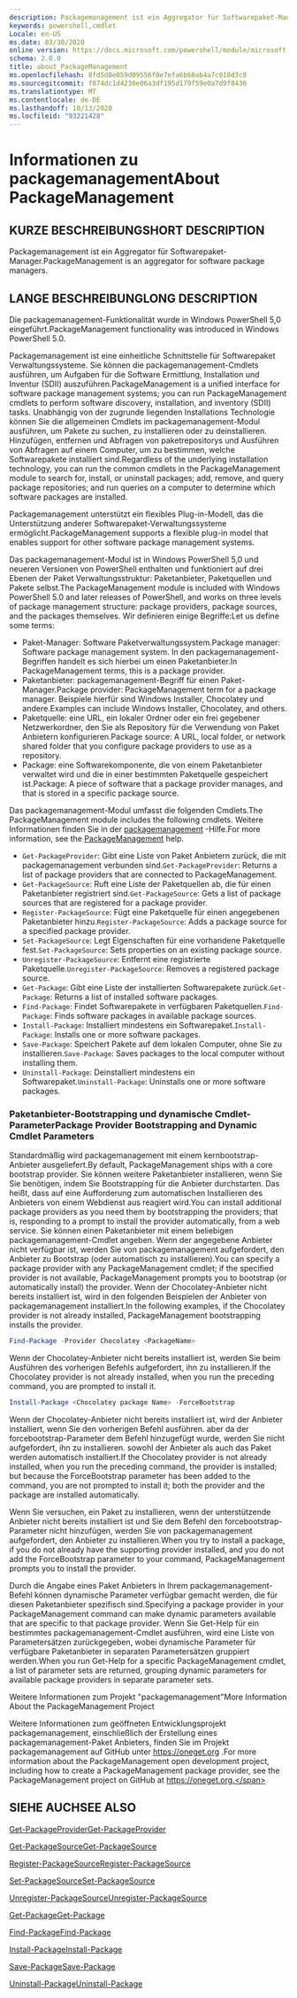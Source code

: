 ```yaml
---
description: Packagemanagement ist ein Aggregator für Softwarepaket-Manager.
keywords: powershell,cmdlet
Locale: en-US
ms.date: 03/30/2020
online version: https://docs.microsoft.com/powershell/module/microsoft.powershell.core/about/about_packagemanagement?view=powershell-6&WT.mc_id=ps-gethelp
schema: 2.0.0
title: about_PackageManagement
ms.openlocfilehash: 8fd5d8e059d09556f0e7efa6b68ab4a7c018d3c0
ms.sourcegitcommit: f874dc1d4236e06a3df195d179f59e0a7d9f8436
ms.translationtype: MT
ms.contentlocale: de-DE
ms.lasthandoff: 10/13/2020
ms.locfileid: "93221428"
---
```

# <a name="about-packagemanagement"></a><span data-ttu-id="6ca9a-104">Informationen zu packagemanagement</span><span class="sxs-lookup"><span data-stu-id="6ca9a-104">About PackageManagement</span></span>

## <a name="short-description"></a><span data-ttu-id="6ca9a-105">KURZE BESCHREIBUNG</span><span class="sxs-lookup"><span data-stu-id="6ca9a-105">SHORT DESCRIPTION</span></span>
<span data-ttu-id="6ca9a-106">Packagemanagement ist ein Aggregator für Softwarepaket-Manager.</span><span class="sxs-lookup"><span data-stu-id="6ca9a-106">PackageManagement is an aggregator for software package managers.</span></span>

## <a name="long-description"></a><span data-ttu-id="6ca9a-107">LANGE BESCHREIBUNG</span><span class="sxs-lookup"><span data-stu-id="6ca9a-107">LONG DESCRIPTION</span></span>

<span data-ttu-id="6ca9a-108">Die packagemanagement-Funktionalität wurde in Windows PowerShell 5,0 eingeführt.</span><span class="sxs-lookup"><span data-stu-id="6ca9a-108">PackageManagement functionality was introduced in Windows PowerShell 5.0.</span></span>

<span data-ttu-id="6ca9a-109">Packagemanagement ist eine einheitliche Schnittstelle für Softwarepaket Verwaltungssysteme. Sie können die packagemanagement-Cmdlets ausführen, um Aufgaben für die Software Ermittlung, Installation und Inventur (SDII) auszuführen.</span><span class="sxs-lookup"><span data-stu-id="6ca9a-109">PackageManagement is a unified interface for software package management systems; you can run PackageManagement cmdlets to perform software discovery, installation, and inventory (SDII) tasks.</span></span> <span data-ttu-id="6ca9a-110">Unabhängig von der zugrunde liegenden Installations Technologie können Sie die allgemeinen Cmdlets im packagemanagement-Modul ausführen, um Pakete zu suchen, zu installieren oder zu deinstallieren. Hinzufügen, entfernen und Abfragen von paketrepositorys und Ausführen von Abfragen auf einem Computer, um zu bestimmen, welche Softwarepakete installiert sind.</span><span class="sxs-lookup"><span data-stu-id="6ca9a-110">Regardless of the underlying installation technology, you can run the common cmdlets in the PackageManagement module to search for, install, or uninstall packages; add, remove, and query package repositories; and run queries on a computer to determine which software packages are installed.</span></span>

<span data-ttu-id="6ca9a-111">Packagemanagement unterstützt ein flexibles Plug-in-Modell, das die Unterstützung anderer Softwarepaket-Verwaltungssysteme ermöglicht.</span><span class="sxs-lookup"><span data-stu-id="6ca9a-111">PackageManagement supports a flexible plug-in model that enables support for other software package management systems.</span></span>

<span data-ttu-id="6ca9a-112">Das packagemanagement-Modul ist in Windows PowerShell 5,0 und neueren Versionen von PowerShell enthalten und funktioniert auf drei Ebenen der Paket Verwaltungsstruktur: Paketanbieter, Paketquellen und Pakete selbst.</span><span class="sxs-lookup"><span data-stu-id="6ca9a-112">The PackageManagement module is included with Windows PowerShell 5.0 and later releases of PowerShell, and works on three levels of package management structure: package providers, package sources, and the packages themselves.</span></span> <span data-ttu-id="6ca9a-113">Wir definieren einige Begriffe:</span><span class="sxs-lookup"><span data-stu-id="6ca9a-113">Let us define some terms:</span></span>

- <span data-ttu-id="6ca9a-114">Paket-Manager: Software Paketverwaltungssystem.</span><span class="sxs-lookup"><span data-stu-id="6ca9a-114">Package manager: Software package management system.</span></span> <span data-ttu-id="6ca9a-115">In den packagemanagement-Begriffen handelt es sich hierbei um einen Paketanbieter.</span><span class="sxs-lookup"><span data-stu-id="6ca9a-115">In PackageManagement terms, this is a package provider.</span></span>
- <span data-ttu-id="6ca9a-116">Paketanbieter: packagemanagement-Begriff für einen Paket-Manager.</span><span class="sxs-lookup"><span data-stu-id="6ca9a-116">Package provider: PackageManagement term for a package manager.</span></span> <span data-ttu-id="6ca9a-117">Beispiele hierfür sind Windows Installer, Chocolatey und andere.</span><span class="sxs-lookup"><span data-stu-id="6ca9a-117">Examples can include Windows Installer, Chocolatey, and others.</span></span>
- <span data-ttu-id="6ca9a-118">Paketquelle: eine URL, ein lokaler Ordner oder ein frei gegebener Netzwerkordner, den Sie als Repository für die Verwendung von Paket Anbietern konfigurieren.</span><span class="sxs-lookup"><span data-stu-id="6ca9a-118">Package source: A URL, local folder, or network shared folder that you configure package providers to use as a repository.</span></span>
- <span data-ttu-id="6ca9a-119">Package: eine Softwarekomponente, die von einem Paketanbieter verwaltet wird und die in einer bestimmten Paketquelle gespeichert ist.</span><span class="sxs-lookup"><span data-stu-id="6ca9a-119">Package: A piece of software that a package provider manages, and that is stored in a specific package source.</span></span>

<span data-ttu-id="6ca9a-120">Das packagemanagement-Modul umfasst die folgenden Cmdlets.</span><span class="sxs-lookup"><span data-stu-id="6ca9a-120">The PackageManagement module includes the following cmdlets.</span></span> <span data-ttu-id="6ca9a-121">Weitere Informationen finden Sie in der [packagemanagement](/powershell/module/packagemanagement) -Hilfe.</span><span class="sxs-lookup"><span data-stu-id="6ca9a-121">For more information, see the [PackageManagement](/powershell/module/packagemanagement) help.</span></span>

- <span data-ttu-id="6ca9a-122">`Get-PackageProvider`: Gibt eine Liste von Paket Anbietern zurück, die mit packagemanagement verbunden sind.</span><span class="sxs-lookup"><span data-stu-id="6ca9a-122">`Get-PackageProvider`: Returns a list of package providers that are  connected to PackageManagement.</span></span>
- <span data-ttu-id="6ca9a-123">`Get-PackageSource`: Ruft eine Liste der Paketquellen ab, die für einen Paketanbieter registriert sind.</span><span class="sxs-lookup"><span data-stu-id="6ca9a-123">`Get-PackageSource`: Gets a list of package sources that are registered for a package provider.</span></span>
- <span data-ttu-id="6ca9a-124">`Register-PackageSource`: Fügt eine Paketquelle für einen angegebenen Paketanbieter hinzu.</span><span class="sxs-lookup"><span data-stu-id="6ca9a-124">`Register-PackageSource`: Adds a package source for a specified package provider.</span></span>
- <span data-ttu-id="6ca9a-125">`Set-PackageSource`: Legt Eigenschaften für eine vorhandene Paketquelle fest.</span><span class="sxs-lookup"><span data-stu-id="6ca9a-125">`Set-PackageSource`: Sets properties on an existing package source.</span></span>
- <span data-ttu-id="6ca9a-126">`Unregister-PackageSource`: Entfernt eine registrierte Paketquelle.</span><span class="sxs-lookup"><span data-stu-id="6ca9a-126">`Unregister-PackageSource`: Removes a registered package source.</span></span>
- <span data-ttu-id="6ca9a-127">`Get-Package`: Gibt eine Liste der installierten Softwarepakete zurück.</span><span class="sxs-lookup"><span data-stu-id="6ca9a-127">`Get-Package`: Returns a list of installed software packages.</span></span>
- <span data-ttu-id="6ca9a-128">`Find-Package`: Findet Softwarepakete in verfügbaren Paketquellen.</span><span class="sxs-lookup"><span data-stu-id="6ca9a-128">`Find-Package`: Finds software packages in available package sources.</span></span>
- <span data-ttu-id="6ca9a-129">`Install-Package`: Installiert mindestens ein Softwarepaket.</span><span class="sxs-lookup"><span data-stu-id="6ca9a-129">`Install-Package`: Installs one or more software packages.</span></span>
- <span data-ttu-id="6ca9a-130">`Save-Package`: Speichert Pakete auf dem lokalen Computer, ohne Sie zu installieren.</span><span class="sxs-lookup"><span data-stu-id="6ca9a-130">`Save-Package`: Saves packages to the local computer without installing them.</span></span>
- <span data-ttu-id="6ca9a-131">`Uninstall-Package`: Deinstalliert mindestens ein Softwarepaket.</span><span class="sxs-lookup"><span data-stu-id="6ca9a-131">`Uninstall-Package`: Uninstalls one or more software packages.</span></span>

### <a name="package-provider-bootstrapping-and-dynamic-cmdlet-parameters"></a><span data-ttu-id="6ca9a-132">Paketanbieter-Bootstrapping und dynamische Cmdlet-Parameter</span><span class="sxs-lookup"><span data-stu-id="6ca9a-132">Package Provider Bootstrapping and Dynamic Cmdlet Parameters</span></span>

<span data-ttu-id="6ca9a-133">Standardmäßig wird packagemanagement mit einem kernbootstrap-Anbieter ausgeliefert.</span><span class="sxs-lookup"><span data-stu-id="6ca9a-133">By default, PackageManagement ships with a core bootstrap provider.</span></span> <span data-ttu-id="6ca9a-134">Sie können weitere Paketanbieter installieren, wenn Sie Sie benötigen, indem Sie Bootstrapping für die Anbieter durchstarten. Das heißt, dass auf eine Aufforderung zum automatischen Installieren des Anbieters von einem Webdienst aus reagiert wird.</span><span class="sxs-lookup"><span data-stu-id="6ca9a-134">You can install additional package providers as you need them by bootstrapping the providers; that is, responding to a prompt to install the provider automatically, from a web service.</span></span> <span data-ttu-id="6ca9a-135">Sie können einen Paketanbieter mit einem beliebigen packagemanagement-Cmdlet angeben. Wenn der angegebene Anbieter nicht verfügbar ist, werden Sie von packagemanagement aufgefordert, den Anbieter zu Bootstrap (oder automatisch zu installieren).</span><span class="sxs-lookup"><span data-stu-id="6ca9a-135">You can specify a package provider with any PackageManagement cmdlet; if the specified provider is not available, PackageManagement prompts you to bootstrap (or automatically install) the provider.</span></span> <span data-ttu-id="6ca9a-136">Wenn der Chocolatey-Anbieter nicht bereits installiert ist, wird in den folgenden Beispielen der Anbieter von packagemanagement installiert.</span><span class="sxs-lookup"><span data-stu-id="6ca9a-136">In the following examples, if the Chocolatey provider is not already installed, PackageManagement bootstrapping installs the provider.</span></span>

```powershell
Find-Package -Provider Chocolatey <PackageName>
```

<span data-ttu-id="6ca9a-137">Wenn der Chocolatey-Anbieter nicht bereits installiert ist, werden Sie beim Ausführen des vorherigen Befehls aufgefordert, ihn zu installieren.</span><span class="sxs-lookup"><span data-stu-id="6ca9a-137">If the Chocolatey provider is not already installed, when you run the preceding command, you are prompted to install it.</span></span>

```powershell
Install-Package <Chocolatey package Name> -ForceBootstrap
```

<span data-ttu-id="6ca9a-138">Wenn der Chocolatey-Anbieter nicht bereits installiert ist, wird der Anbieter installiert, wenn Sie den vorherigen Befehl ausführen. aber da der forcebootstrap-Parameter dem Befehl hinzugefügt wurde, werden Sie nicht aufgefordert, ihn zu installieren. sowohl der Anbieter als auch das Paket werden automatisch installiert.</span><span class="sxs-lookup"><span data-stu-id="6ca9a-138">If the Chocolatey provider is not already installed, when you run the preceding command, the provider is installed; but because the ForceBootstrap parameter has been added to the command, you are not prompted to install it; both the provider and the package are installed automatically.</span></span>

<span data-ttu-id="6ca9a-139">Wenn Sie versuchen, ein Paket zu installieren, wenn der unterstützende Anbieter nicht bereits installiert ist und Sie dem Befehl den forcebootstrap-Parameter nicht hinzufügen, werden Sie von packagemanagement aufgefordert, den Anbieter zu installieren.</span><span class="sxs-lookup"><span data-stu-id="6ca9a-139">When you try to install a package, if you do not already have the supporting provider installed, and you do not add the ForceBootstrap parameter to your command, PackageManagement prompts you to install the provider.</span></span>

<span data-ttu-id="6ca9a-140">Durch die Angabe eines Paket Anbieters in Ihrem packagemanagement-Befehl können dynamische Parameter verfügbar gemacht werden, die für diesen Paketanbieter spezifisch sind.</span><span class="sxs-lookup"><span data-stu-id="6ca9a-140">Specifying a package provider in your PackageManagement command can make dynamic parameters available that are specific to that package provider.</span></span> <span data-ttu-id="6ca9a-141">Wenn Sie Get-Help für ein bestimmtes packagemanagement-Cmdlet ausführen, wird eine Liste von Parametersätzen zurückgegeben, wobei dynamische Parameter für verfügbare Paketanbieter in separaten Parametersätzen gruppiert werden.</span><span class="sxs-lookup"><span data-stu-id="6ca9a-141">When you run Get-Help for a specific PackageManagement cmdlet, a list of parameter sets are returned, grouping dynamic parameters for available package providers in separate parameter sets.</span></span>

<span data-ttu-id="6ca9a-142">Weitere Informationen zum Projekt "packagemanagement"</span><span class="sxs-lookup"><span data-stu-id="6ca9a-142">More Information About the PackageManagement Project</span></span>

<span data-ttu-id="6ca9a-143">Weitere Informationen zum geöffneten Entwicklungsprojekt packagemanagement, einschließlich der Erstellung eines packagemanagement-Paket Anbieters, finden Sie im Projekt packagemanagement auf GitHub unter https://oneget.org .</span><span class="sxs-lookup"><span data-stu-id="6ca9a-143">For more information about the PackageManagement open development project, including how to create a PackageManagement package provider, see the PackageManagement project on GitHub at https://oneget.org.</span></span>

## <a name="see-also"></a><span data-ttu-id="6ca9a-144">SIEHE AUCH</span><span class="sxs-lookup"><span data-stu-id="6ca9a-144">SEE ALSO</span></span>

[<span data-ttu-id="6ca9a-145">Get-PackageProvider</span><span class="sxs-lookup"><span data-stu-id="6ca9a-145">Get-PackageProvider</span></span>](xref:PackageManagement.Get-PackageProvider)

[<span data-ttu-id="6ca9a-146">Get-PackageSource</span><span class="sxs-lookup"><span data-stu-id="6ca9a-146">Get-PackageSource</span></span>](xref:PackageManagement.Get-PackageSource)

[<span data-ttu-id="6ca9a-147">Register-PackageSource</span><span class="sxs-lookup"><span data-stu-id="6ca9a-147">Register-PackageSource</span></span>](xref:PackageManagement.Register-PackageSource)

[<span data-ttu-id="6ca9a-148">Set-PackageSource</span><span class="sxs-lookup"><span data-stu-id="6ca9a-148">Set-PackageSource</span></span>](xref:PackageManagement.Set-PackageSource)

[<span data-ttu-id="6ca9a-149">Unregister-PackageSource</span><span class="sxs-lookup"><span data-stu-id="6ca9a-149">Unregister-PackageSource</span></span>](xref:PackageManagement.Unregister-PackageSource)

[<span data-ttu-id="6ca9a-150">Get-Package</span><span class="sxs-lookup"><span data-stu-id="6ca9a-150">Get-Package</span></span>](xref:PackageManagement.Get-Package)

[<span data-ttu-id="6ca9a-151">Find-Package</span><span class="sxs-lookup"><span data-stu-id="6ca9a-151">Find-Package</span></span>](xref:PackageManagement.Find-Package)

[<span data-ttu-id="6ca9a-152">Install-Package</span><span class="sxs-lookup"><span data-stu-id="6ca9a-152">Install-Package</span></span>](xref:PackageManagement.Install-Package)

[<span data-ttu-id="6ca9a-153">Save-Package</span><span class="sxs-lookup"><span data-stu-id="6ca9a-153">Save-Package</span></span>](xref:PackageManagement.Save-Package)

[<span data-ttu-id="6ca9a-154">Uninstall-Package</span><span class="sxs-lookup"><span data-stu-id="6ca9a-154">Uninstall-Package</span></span>](xref:PackageManagement.Uninstall-Package)
